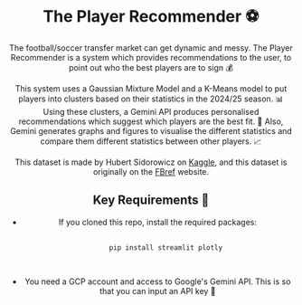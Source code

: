 <div style = 'text-align: center;'>
  <h1>The Player Recommender ⚽️ </h1>
  
  The football/soccer transfer market can get dynamic and messy. The Player Recommender is a system which provides recommendations to the user, to point out who the best players are to sign 💰

  This system uses a Gaussian Mixture Model and a K-Means model to put players into clusters based on their statistics in the 2024/25 season. 📊 
  Using these clusters, a Gemini API produces personalised recommendations which suggest which players are the best fit. 🤖 
  Also, Gemini generates graphs and figures to visualise the different statistics and compare them different statistics between other players. 📈 

  This dataset is made by Hubert Sidorowicz on <a href='https://www.kaggle.com/datasets/hubertsidorowicz/football-players-stats-2024-2025'>Kaggle</a>, and this dataset is originally on the <a href = 'https://fbref.com/en/comps/Big5/2024-2025/stats/players/2024-2025-Big-5-European-Leagues-Stats'>FBref</a> website.

  <h2>Key Requirements 🔐</h2>
  <ul>
    <li>If you cloned this repo, install the required packages:
    <pre>
    <code>
    pip install streamlit plotly
    </code>
    </pre>
    </li>
    <li>You need a GCP account and access to Google's Gemini API. This is so that you can input an API key 🔑</li>
  </ul>
</div>
